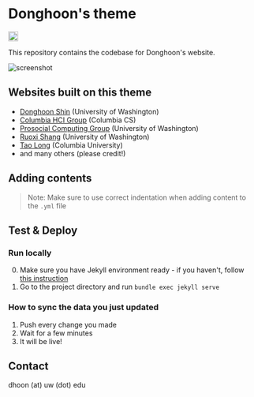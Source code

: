 # Donghoon's theme

<a href="https://jekyll-themes.com/donghoon-io/donghoon-io.github.io">
  <img
    src="https://img.shields.io/badge/featured%20on-JT-red.svg"
    height="20"
    alt="Jekyll Themes Shield"
  />
</a>

This repository contains the codebase for Donghoon's website.

![screenshot](https://github.com/user-attachments/assets/0944f7a9-7952-49d2-bedb-8270e0f760e9)

## Websites built on this theme

- [Donghoon Shin](https://donghoon.io) (University of Washington)
- [Columbia HCI Group](https://columbiahci.github.io/) (Columbia CS)
- [Prosocial Computing Group](https://prosocialcomputing.com) (University of Washington)
- [Ruoxi Shang](https://ruoxishang.com) (University of Washington)
- [Tao Long](https://cs.columbia.edu/~long) (Columbia University)
- and many others (please credit!)

## Adding contents

> Note: Make sure to use correct indentation when adding content to the `.yml` file

## Test & Deploy

### Run locally
0. Make sure you have Jekyll environment ready - if you haven't, follow [this instruction](https://jekyllrb.com/docs/installation/)
1. Go to the project directory and run `bundle exec jekyll serve`


### How to sync the data you just updated
1. Push every change you made
2. Wait for a few minutes
3. It will be live!


## Contact

dhoon (at) uw (dot) edu
